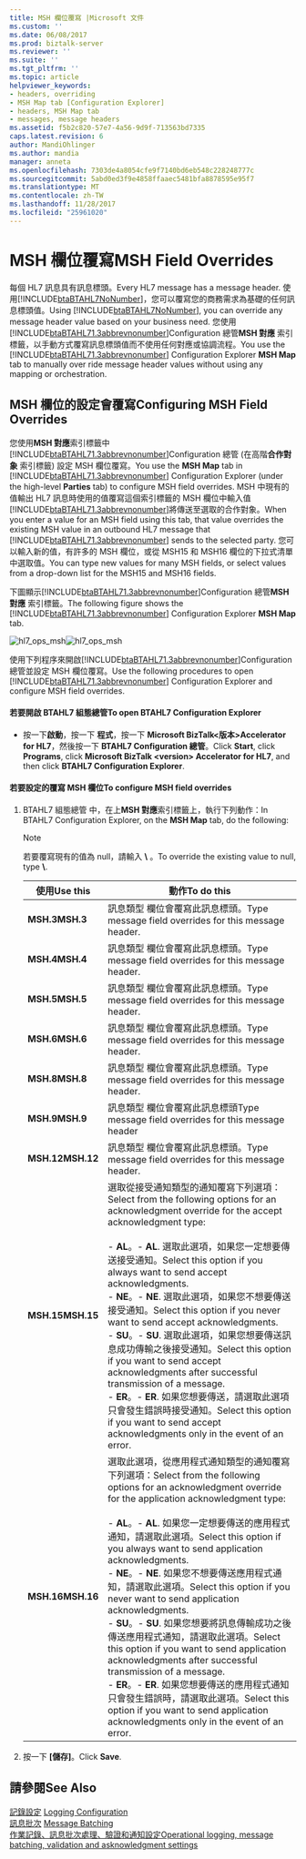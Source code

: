 ```yaml
---
title: MSH 欄位覆寫 |Microsoft 文件
ms.custom: ''
ms.date: 06/08/2017
ms.prod: biztalk-server
ms.reviewer: ''
ms.suite: ''
ms.tgt_pltfrm: ''
ms.topic: article
helpviewer_keywords:
- headers, overriding
- MSH Map tab [Configuration Explorer]
- headers, MSH Map tab
- messages, message headers
ms.assetid: f5b2c820-57e7-4a56-9d9f-713563bd7335
caps.latest.revision: 6
author: MandiOhlinger
ms.author: mandia
manager: anneta
ms.openlocfilehash: 7303de4a8054cfe9f7140bd6eb548c228248777c
ms.sourcegitcommit: 5abd0ed3f9e4858ffaaec5481bfa8878595e95f7
ms.translationtype: MT
ms.contentlocale: zh-TW
ms.lasthandoff: 11/28/2017
ms.locfileid: "25961020"
---
```

# <a name="msh-field-overrides"></a><span data-ttu-id="80903-102">MSH 欄位覆寫</span><span class="sxs-lookup"><span data-stu-id="80903-102">MSH Field Overrides</span></span>
<span data-ttu-id="80903-103">每個 HL7 訊息具有訊息標頭。</span><span class="sxs-lookup"><span data-stu-id="80903-103">Every HL7 message has a message header.</span></span> <span data-ttu-id="80903-104">使用[!INCLUDE[btaBTAHL7NoNumber](../../includes/btabtahl7nonumber-md.md)]，您可以覆寫您的商務需求為基礎的任何訊息標頭值。</span><span class="sxs-lookup"><span data-stu-id="80903-104">Using [!INCLUDE[btaBTAHL7NoNumber](../../includes/btabtahl7nonumber-md.md)], you can override any message header value based on your business need.</span></span> <span data-ttu-id="80903-105">您使用[!INCLUDE[btaBTAHL71.3abbrevnonumber](../../includes/btabtahl71-3abbrevnonumber-md.md)]Configuration 總管**MSH 對應** 索引標籤，以手動方式覆寫訊息標頭值而不使用任何對應或協調流程。</span><span class="sxs-lookup"><span data-stu-id="80903-105">You use the [!INCLUDE[btaBTAHL71.3abbrevnonumber](../../includes/btabtahl71-3abbrevnonumber-md.md)] Configuration Explorer **MSH Map** tab to manually over ride message header values without using any mapping or orchestration.</span></span>  
  
## <a name="configuring-msh-field-overrides"></a><span data-ttu-id="80903-106">MSH 欄位的設定會覆寫</span><span class="sxs-lookup"><span data-stu-id="80903-106">Configuring MSH Field Overrides</span></span>  
 <span data-ttu-id="80903-107">您使用**MSH 對應**索引標籤中[!INCLUDE[btaBTAHL71.3abbrevnonumber](../../includes/btabtahl71-3abbrevnonumber-md.md)]Configuration 總管 (在高階**合作對象** 索引標籤) 設定 MSH 欄位覆寫。</span><span class="sxs-lookup"><span data-stu-id="80903-107">You use the **MSH Map** tab in [!INCLUDE[btaBTAHL71.3abbrevnonumber](../../includes/btabtahl71-3abbrevnonumber-md.md)] Configuration Explorer (under the high-level **Parties** tab) to configure MSH field overrides.</span></span> <span data-ttu-id="80903-108">MSH 中現有的值輸出 HL7 訊息時使用的值覆寫這個索引標籤的 MSH 欄位中輸入值[!INCLUDE[btaBTAHL71.3abbrevnonumber](../../includes/btabtahl71-3abbrevnonumber-md.md)]將傳送至選取的合作對象。</span><span class="sxs-lookup"><span data-stu-id="80903-108">When you enter a value for an MSH field using this tab, that value overrides the existing MSH value in an outbound HL7 message that [!INCLUDE[btaBTAHL71.3abbrevnonumber](../../includes/btabtahl71-3abbrevnonumber-md.md)] sends to the selected party.</span></span> <span data-ttu-id="80903-109">您可以輸入新的值，有許多的 MSH 欄位，或從 MSH15 和 MSH16 欄位的下拉式清單中選取值。</span><span class="sxs-lookup"><span data-stu-id="80903-109">You can type new values for many MSH fields, or select values from a drop-down list for the MSH15 and MSH16 fields.</span></span>  
  
 <span data-ttu-id="80903-110">下圖顯示[!INCLUDE[btaBTAHL71.3abbrevnonumber](../../includes/btabtahl71-3abbrevnonumber-md.md)]Configuration 總管**MSH 對應** 索引標籤。</span><span class="sxs-lookup"><span data-stu-id="80903-110">The following figure shows the [!INCLUDE[btaBTAHL71.3abbrevnonumber](../../includes/btabtahl71-3abbrevnonumber-md.md)] Configuration Explorer **MSH Map** tab.</span></span>  
  
 <span data-ttu-id="80903-111">![](../../adapters-and-accelerators/accelerator-hl7/media/hl7-ops-msh.gif "hl7_ops_msh")</span><span class="sxs-lookup"><span data-stu-id="80903-111">![](../../adapters-and-accelerators/accelerator-hl7/media/hl7-ops-msh.gif "hl7_ops_msh")</span></span>  
  
 <span data-ttu-id="80903-112">使用下列程序來開啟[!INCLUDE[btaBTAHL71.3abbrevnonumber](../../includes/btabtahl71-3abbrevnonumber-md.md)]Configuration 總管並設定 MSH 欄位覆寫。</span><span class="sxs-lookup"><span data-stu-id="80903-112">Use the following procedures to open [!INCLUDE[btaBTAHL71.3abbrevnonumber](../../includes/btabtahl71-3abbrevnonumber-md.md)] Configuration Explorer and configure MSH field overrides.</span></span>  
  
#### <a name="to-open-btahl7-configuration-explorer"></a><span data-ttu-id="80903-113">若要開啟 BTAHL7 組態總管</span><span class="sxs-lookup"><span data-stu-id="80903-113">To open BTAHL7 Configuration Explorer</span></span>  
  
-   <span data-ttu-id="80903-114">按一下**啟動**，按一下 **程式**，按一下  **Microsoft BizTalk\<版本\>Accelerator for HL7**，然後按一下  **BTAHL7 Configuration 總管**。</span><span class="sxs-lookup"><span data-stu-id="80903-114">Click **Start**, click **Programs**, click **Microsoft BizTalk \<version\> Accelerator for HL7**, and then click **BTAHL7 Configuration Explorer**.</span></span>  
  
#### <a name="to-configure-msh-field-overrides"></a><span data-ttu-id="80903-115">若要設定的覆寫 MSH 欄位</span><span class="sxs-lookup"><span data-stu-id="80903-115">To configure MSH field overrides</span></span>  
  
1.  <span data-ttu-id="80903-116">BTAHL7 組態總管 中，在上**MSH 對應**索引標籤上，執行下列動作：</span><span class="sxs-lookup"><span data-stu-id="80903-116">In BTAHL7 Configuration Explorer, on the **MSH Map** tab, do the following:</span></span>  
  
    > [!NOTE]
    >  <span data-ttu-id="80903-117">若要覆寫現有的值為 null，請輸入 **\\** 。</span><span class="sxs-lookup"><span data-stu-id="80903-117">To override the existing value to null, type **\\**.</span></span>  
  
    |<span data-ttu-id="80903-118">使用</span><span class="sxs-lookup"><span data-stu-id="80903-118">Use this</span></span>|<span data-ttu-id="80903-119">動作</span><span class="sxs-lookup"><span data-stu-id="80903-119">To do this</span></span>|  
    |--------------|----------------|  
    |<span data-ttu-id="80903-120">**MSH.3**</span><span class="sxs-lookup"><span data-stu-id="80903-120">**MSH.3**</span></span>|<span data-ttu-id="80903-121">訊息類型 欄位會覆寫此訊息標頭。</span><span class="sxs-lookup"><span data-stu-id="80903-121">Type message field overrides for this message header.</span></span>|  
    |<span data-ttu-id="80903-122">**MSH.4**</span><span class="sxs-lookup"><span data-stu-id="80903-122">**MSH.4**</span></span>|<span data-ttu-id="80903-123">訊息類型 欄位會覆寫此訊息標頭。</span><span class="sxs-lookup"><span data-stu-id="80903-123">Type message field overrides for this message header.</span></span>|  
    |<span data-ttu-id="80903-124">**MSH.5**</span><span class="sxs-lookup"><span data-stu-id="80903-124">**MSH.5**</span></span>|<span data-ttu-id="80903-125">訊息類型 欄位會覆寫此訊息標頭。</span><span class="sxs-lookup"><span data-stu-id="80903-125">Type message field overrides for this message header.</span></span>|  
    |<span data-ttu-id="80903-126">**MSH.6**</span><span class="sxs-lookup"><span data-stu-id="80903-126">**MSH.6**</span></span>|<span data-ttu-id="80903-127">訊息類型 欄位會覆寫此訊息標頭。</span><span class="sxs-lookup"><span data-stu-id="80903-127">Type message field overrides for this message header.</span></span>|  
    |<span data-ttu-id="80903-128">**MSH.8**</span><span class="sxs-lookup"><span data-stu-id="80903-128">**MSH.8**</span></span>|<span data-ttu-id="80903-129">訊息類型 欄位會覆寫此訊息標頭。</span><span class="sxs-lookup"><span data-stu-id="80903-129">Type message field overrides for this message header.</span></span>|  
    |<span data-ttu-id="80903-130">**MSH.9**</span><span class="sxs-lookup"><span data-stu-id="80903-130">**MSH.9**</span></span>|<span data-ttu-id="80903-131">訊息類型 欄位會覆寫此訊息標頭</span><span class="sxs-lookup"><span data-stu-id="80903-131">Type message field overrides for this message header</span></span>|  
    |<span data-ttu-id="80903-132">**MSH.12**</span><span class="sxs-lookup"><span data-stu-id="80903-132">**MSH.12**</span></span>|<span data-ttu-id="80903-133">訊息類型 欄位會覆寫此訊息標頭。</span><span class="sxs-lookup"><span data-stu-id="80903-133">Type message field overrides for this message header.</span></span>|  
    |<span data-ttu-id="80903-134">**MSH.15**</span><span class="sxs-lookup"><span data-stu-id="80903-134">**MSH.15**</span></span>|<span data-ttu-id="80903-135">選取從接受通知類型的通知覆寫下列選項：</span><span class="sxs-lookup"><span data-stu-id="80903-135">Select from the following options for an acknowledgment override for the accept acknowledgment type:</span></span><br /><br /> <span data-ttu-id="80903-136">-   **AL**。</span><span class="sxs-lookup"><span data-stu-id="80903-136">-   **AL**.</span></span> <span data-ttu-id="80903-137">選取此選項，如果您一定想要傳送接受通知。</span><span class="sxs-lookup"><span data-stu-id="80903-137">Select this option if you always want to send accept acknowledgments.</span></span><br /><span data-ttu-id="80903-138">-   **NE**。</span><span class="sxs-lookup"><span data-stu-id="80903-138">-   **NE**.</span></span> <span data-ttu-id="80903-139">選取此選項，如果您不想要傳送接受通知。</span><span class="sxs-lookup"><span data-stu-id="80903-139">Select this option if you never want to send accept acknowledgments.</span></span><br /><span data-ttu-id="80903-140">-   **SU**。</span><span class="sxs-lookup"><span data-stu-id="80903-140">-   **SU**.</span></span> <span data-ttu-id="80903-141">選取此選項，如果您想要傳送訊息成功傳輸之後接受通知。</span><span class="sxs-lookup"><span data-stu-id="80903-141">Select this option if you want to send accept acknowledgments after successful transmission of a message.</span></span><br /><span data-ttu-id="80903-142">-   **ER**。</span><span class="sxs-lookup"><span data-stu-id="80903-142">-   **ER**.</span></span> <span data-ttu-id="80903-143">如果您想要傳送，請選取此選項只會發生錯誤時接受通知。</span><span class="sxs-lookup"><span data-stu-id="80903-143">Select this option if you want to send accept acknowledgments only in the event of an error.</span></span>|  
    |<span data-ttu-id="80903-144">**MSH.16**</span><span class="sxs-lookup"><span data-stu-id="80903-144">**MSH.16**</span></span>|<span data-ttu-id="80903-145">選取此選項，從應用程式通知類型的通知覆寫下列選項：</span><span class="sxs-lookup"><span data-stu-id="80903-145">Select from the following options for an acknowledgment override for the application acknowledgment type:</span></span><br /><br /> <span data-ttu-id="80903-146">-   **AL**。</span><span class="sxs-lookup"><span data-stu-id="80903-146">-   **AL**.</span></span> <span data-ttu-id="80903-147">如果您一定想要傳送的應用程式通知，請選取此選項。</span><span class="sxs-lookup"><span data-stu-id="80903-147">Select this option if you always want to send application acknowledgments.</span></span><br /><span data-ttu-id="80903-148">-   **NE**。</span><span class="sxs-lookup"><span data-stu-id="80903-148">-   **NE**.</span></span> <span data-ttu-id="80903-149">如果您不想要傳送應用程式通知，請選取此選項。</span><span class="sxs-lookup"><span data-stu-id="80903-149">Select this option if you never want to send application acknowledgments.</span></span><br /><span data-ttu-id="80903-150">-   **SU**。</span><span class="sxs-lookup"><span data-stu-id="80903-150">-   **SU**.</span></span> <span data-ttu-id="80903-151">如果您想要將訊息傳輸成功之後傳送應用程式通知，請選取此選項。</span><span class="sxs-lookup"><span data-stu-id="80903-151">Select this option if you want to send application acknowledgments after successful transmission of a message.</span></span><br /><span data-ttu-id="80903-152">-   **ER**。</span><span class="sxs-lookup"><span data-stu-id="80903-152">-   **ER**.</span></span> <span data-ttu-id="80903-153">如果您想要傳送的應用程式通知只會發生錯誤時，請選取此選項。</span><span class="sxs-lookup"><span data-stu-id="80903-153">Select this option if you want to send application acknowledgments only in the event of an error.</span></span>|  
  
2.  <span data-ttu-id="80903-154">按一下 **[儲存]**。</span><span class="sxs-lookup"><span data-stu-id="80903-154">Click **Save**.</span></span>  
  
## <a name="see-also"></a><span data-ttu-id="80903-155">請參閱</span><span class="sxs-lookup"><span data-stu-id="80903-155">See Also</span></span>  
 <span data-ttu-id="80903-156">[記錄設定](../../adapters-and-accelerators/accelerator-hl7/logging-configuration.md) </span><span class="sxs-lookup"><span data-stu-id="80903-156">[Logging Configuration](../../adapters-and-accelerators/accelerator-hl7/logging-configuration.md) </span></span>  
 <span data-ttu-id="80903-157">[訊息批次](../../adapters-and-accelerators/accelerator-hl7/message-batching.md) </span><span class="sxs-lookup"><span data-stu-id="80903-157">[Message Batching](../../adapters-and-accelerators/accelerator-hl7/message-batching.md) </span></span>  
[<span data-ttu-id="80903-158">作業記錄、訊息批次處理、驗證和通知設定</span><span class="sxs-lookup"><span data-stu-id="80903-158">Operational logging, message batching, validation and asknowledgment settings</span></span>](../../adapters-and-accelerators/accelerator-hl7/operational-logging-message-batching-validation-and-asknowledgment-settings.md)